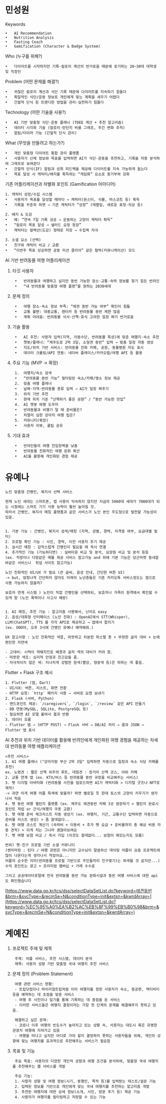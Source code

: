 # 민성원

Keywords

	•	AI Recommendation
	•	Nutrition Analysis
	•	Fasting Coach
 	•	Gamification (Character & Badge System)

Who (누구를 위해?)

	•	다이어트를 시작하지만 기록·칼로리 계산의 번거로움 때문에 포기하는 20~30대 대학생 및 직장인

Problem (어떤 문제를 해결?)

	•	귀찮은 칼로리 계산과 식단 기록 때문에 다이어트를 지속하기 힘들다
	•	획일적인 식단/운동 정보로 개인에게 맞는 계획을 세우기 어렵다
	•	간헐적 단식 등 트렌디한 방법을 관리·실천하기 힘들다

Technology (어떤 기술을 사용?)

	•	AI 기반 맞춤형 식단·운동 플래너 (TDEE 계산 + 추천 알고리즘)
	•	데이터 시각화 기술 (칼로리·탄단지 비율 그래프, 주간 변화 추적)
	•	알림/타이머 기능 (간헐적 단식 관리)

What (무엇을 만들려고 하는가?)

	•	개인 맞춤형 다이어트 통합 관리 플랫폼
	•	사용자가 신체 정보와 목표를 입력하면 AI가 식단·운동을 추천하고, 기록을 자동 분석하여 그래프로 보여준다
	•	간헐적 단식(IF) 알림과 성취 피드백을 제공해 다이어트를 지속 가능하게 돕는다
 	•	목표 달성 시 캐릭터/배지를 획득하는 “게임화” 요소로 동기부여 강화


기존 어플리케이션과 차별화 포인트 (Gamification 아이디어)


	1. 캐릭터 성장/수집 시스템
	•	사용자가 목표를 달성할 때마다 → 캐릭터(몬스터, 식물, 마스코트 등) 획득
	•	기록을 꾸준히 하면 → 기존 캐릭터가 “성장” (레벨업, 새로운 표정·의상 등)

	2. 배지 & 도감
	•	예: “연속 7일 기록 성공 → 운동하는 고양이 캐릭터 획득”
	•	“칼로리 목표 달성 → 샐러드 요정 등장”
	•	캐릭터는 컬렉션(도감) 형태로 저장 → 수집욕 자극

	3. 소셜 요소 (선택)
	•	친구와 캐릭터 비교 / 교환
	•	“이번주 목표 성공하면 공동 미션 클리어” 같은 협력(커뮤니케이션) 모드

AI 기반 반려동물 여행 어플리케이션

1. 타깃 사용자

		•	반려동물과 여행하고 싶지만 동반 가능한 장소·교통·숙박 정보를 찾기 힘든 반려인
		•	“내 반려동물 맞춤형 여행 플랜”을 원하는 2030세대


2. 문제 정의

		•	여행 장소·숙소 정보 부족: “애견 동반 가능 여부” 확인이 힘듦
		•	교통 불편: 대중교통, 렌터카 등 반려동물 동반 제한 많음
		•	계획 어려움: 반려동물 식사·산책·휴식 고려한 일정 짜기 번거로움



3. 기술 활용

		•	AI 추천: 사용자 입력(지역, 이동수단, 반려동물 특성)에 맞춘 여행지·숙소 추천
		•	챗봇/플래너: “제주도로 2박 3일, 소형견 동반” 입력 → 맞춤 일정 자동 생성
		•	지도/위치 기반 서비스: 반려동물 친화 카페, 공원, 동물병원 지도 표시
		•	데이터 크롤링/API 연동: 네이버 플레이스/카카오맵/여행 API 등 활용


4. 주요 기능 (MVP → 확장)

   		1.	여행지/숙소 검색
		•	“반려동물 동반 가능” 필터링된 숙소/카페/명소 정보 제공
		2.	맞춤 여행 플래너
		•	날짜·지역·반려동물 종류 입력 → AI가 일정 짜주기
		3.	위치 기반 추천
		•	현재 위치 기준 “산책하기 좋은 공원” / “동반 가능한 맛집”
		4.	AI 챗봇 여행 도우미
		•	반려동물과 비행기 탈 때 준비물은?
		•	차멀미 심한 강아지 여행 팁은?
		5.	커뮤니티(확장)
		•	사용자 리뷰, 꿀팁 공유


5. 기대 효과
	
  		•	반려인들의 여행 진입장벽을 낮춤
		•	반려동물 친화적인 여행 문화 확산
		•	AI를 활용해 개인화된 경험 제공






# 유예나 


	노인 맞춤형 간병인, 복지사 선택 서비스

	현재 노인 세대는 스마트폰, 앱 사용이 익숙하지 않지만 지금의 5060대 세대가 7080대가 되는 시점에는 스마트 기기 사용 능력이 훨씬 높아질 것.
	따라서 간병인, 복지사 매칭 플랫폼과 같은 서비스가 노인 본인 주도형으로 발전할 가능성이 있음.


	1. 기본 기능 : 간병인, 복지사 검색/매칭 (지역, 성별, 경력, 자격증 여부, 요금대별 필터)
	2. 프로필 확인 기능 : 사진, 경력, 이전 사용자 후기 제공
	3. 실시간 매칭 : 갑작스럽게 간병인이 필요할 때 즉시 연결
	4. 추가적인 기능 (가능하다면) : 실버타운 비교 및 분석, 요양원 비교 및 분석 등등
 	(ex. 직방이나 다방같은 매물 제공 서비스 참고가능 and 위에 기본 기능은 당근마켓 동네알바같은 서비스나  취업 사이트 참고가능)

	노인 친화적인 UI/UX 가 필요 (큰 글씨, 음성 안내, 간단한 버튼 UI)
 	-> but, 엄청나게 간단하지 않아도 미래의 노년층들은 기존 카카오톡 서비스정도는 껌으로 사용 가능하지 않을까?

	보호자 연계 시스템 ) 노인이 직접 간병인을 선택하되, 보호자나 가족이 원격에서 확인할 수 있게 함 (노인 폭력이나 사고사 예방)


	1. AI 매칭, 추천 기능 : 알고리즘 사용해서, 난이도 easy
	2. 음성/대화형 인터페이스 (노인 친화) : OpenAI에서 STT(Whisper), LLM(ChatGPT), TTS 를 각각 API로 제공하고 → 앱에서 합치기
 	(ex. OOO야, 오후 3시에 간병인 유예나 예약해줘.)

	UX 참고사항 : 노인 친화적인 색깔, 따뜻하고 차분한 파스텔 톤 + 뚜렷한 글자 대비 + 눈에 편안한 자연색

	- 고대비: 시력이 약해지므로 배경과 글자 색의 대비가 커야 함.
	- 따뜻한 색조: 심리적 안정과 친근감을 줌.
	- 자극적이지 않은 색: 지나치게 강렬한 원색(빨강, 형광색 등)은 피하는 게 좋음.

Flutter + Flask 구조 예시

	1. Flutter (앱, Dart)
    - UI/UX: 버튼, 리스트, 화면 전환
    - HTTP 요청: `http` 패키지 사용 → 서버로 요청 보내기
	2. Flask (서버, Python)
    - 엔드포인트 제공: `/caregivers`, `/login`, `/review` 같은 API 만들기
    - DB 연동(MySQL, SQLite, PostgreSQL 등)
    - 필요하면 AI 모델 붙여서 결과 반환
	3. 데이터 흐름
    - Flutter 앱 → (HTTP POST) → Flask 서버 → DB/AI 처리 → 결과 JSON → Flutter 앱 표시

AI 추천과 위치 기반 데이터를 활용해 반려인에게 개인화된 여행 경험을 제공하는 차세대 반려동물 여행 애플리케이션

	<추천 서비스>
	1. AI 여행 플래너 ("강아지랑 부산 2박 3일" 입력하면 자동으로 일정과 숙소 식당 카페를 추천)
	ex. 노령견 : 짧은 산책 위주의 루트, 대형견 : 장거리 산책 코스, 야외 카페
	2. 교통 연계 앱 (ex. KTX/버스 등 반려동물 동반 규정을 비교해주는 서비스)
	3. 펫 디지털 아바타화 (반려동물 사진을 업로드하면 AI가 캐릭터화 > 디지털 굿즈나 NFT로 제작)
   	-> 과연 이게 여행 어플 특색에 맞을까? 하면 별로일 듯 한데 토스의 고양이 키우기가 생각나서 적음
	4. 펫 동반 여행 챌린지 플랫폼 (ex. 제주도 애견동반 카페 3곳 방문하기 > 챌린지 완료시 포인트 적립 or 간식/여행지 쿠폰 교환)
	5. 펫 여행 준비 체크리스트 자동 생성기 (ex. 여행지, 기간, 교통수단 입력하면 자동으로 준비물 리스트 생성) > 좀 쓸데없다..
	6. 펫 여행 코스트 계산기 (숙박비 + 이동비 + 추가 펫 요금 + 준비물까지 총 예상 비용 자동 견적) > 이게 저는 그나마 괜찮아보여요
	7. 펫 여행 보험 비교 / 즉시 가입 (이것도 쓸데없다... 보험이 뭐있는지도 모름)

	번외) 펫-친구 프로필 기반 소셜 커뮤니티
 	(벤치마킹 : 틴더 / 여행 관련은 아니지만 교수님이 말씀하신 데이팅 어플이 요즘 프로젝트에 많이 나온다는게 생각나서 적었어요...
  	어플의 순수한 의미(반려동물 프로필 기반으로 주인들끼리 친구맺기)는 퇴색될 것 같지만...) 수익 포인트는 광고 + 프리미엄 멤버십 + 거래 수수료

	그리고 공공데이터포털에 전국 반려동물 동반 가능 문화시설과 동반 여행 서비스에 대한 api도 확인했습니다
 
 [https://www.data.go.kr/tcs/dss/selectDataSetList.do?keyword=애견동반&brm=&svcType=&recmSe=N&conditionType=init&extsn=&kwrdArray=](https://www.data.go.kr/tcs/dss/selectDataSetList.do?keyword=%EC%95%A0%EA%B2%AC%EB%8F%99%EB%B0%98&brm=&svcType=&recmSe=N&conditionType=init&extsn=&kwrdArray=)


# 계예진


1. 프로젝트 주제 및 제목

		주제: 어플 서비스, 추천 시스템, 데이터 분석
		제목: 사용자 성향 기반 맞춤형 국내 여행지 추천 서비스

2. 문제 정의 (Problem Statement)

		여행 관련 서비스 현황:    
		- 트립닷컴이나 마이리얼트립처럼 이미 여행지를 정한 사용자가 숙소, 항공편, 액티비티 등을 예약하는 데 초점을 맞춘 서비스
		- 여행 후 사진이나 일기를 통해 기록하는 데 중점을 둔 서비스
		- 이러한 서비스들은 여행지 결정이라는 가장 첫 단계의 문제를 해결해주지 못하고 있음.

		해결하고 싶은 문제:
		- 코로나 이후 여행의 빈도수가 높아지고 있는 상황 속, 사용자는 대도시 혹은 유명한 관광지 여행에 지쳐가고 있음
		- 여행을 떠나고 싶지만 어디로 가야 할지 결정하지 못하는 사용자들을 위해, 개인의 성향에 맞는 여행지를 효과적으로 추천해주는 서비스가 필요함

3. 목표 및 기능

		주요 목표: 사용자의 다양한 개인적 성향과 여행 조건을 분석하여, 맞춤형 국내 여행지를 추천해주는 웹 서비스를 개발

		주요 기능:
		1. 사용자 성향 및 여행 정보(시기, 동행인, 목적 등)를 입력받는 테스트/설문 기능
		2. 입력된 정보를 기반으로 개인에게 맞는 국내 여행지를 추천하는 알고리즘 개발
		3. 추천된 여행지에 대한 상세 정보(소개, 사진, 방문 후기 등) 제공 기능
		4. 사용자가 여행지를 필터링하고 저장할 수 있는 기능

